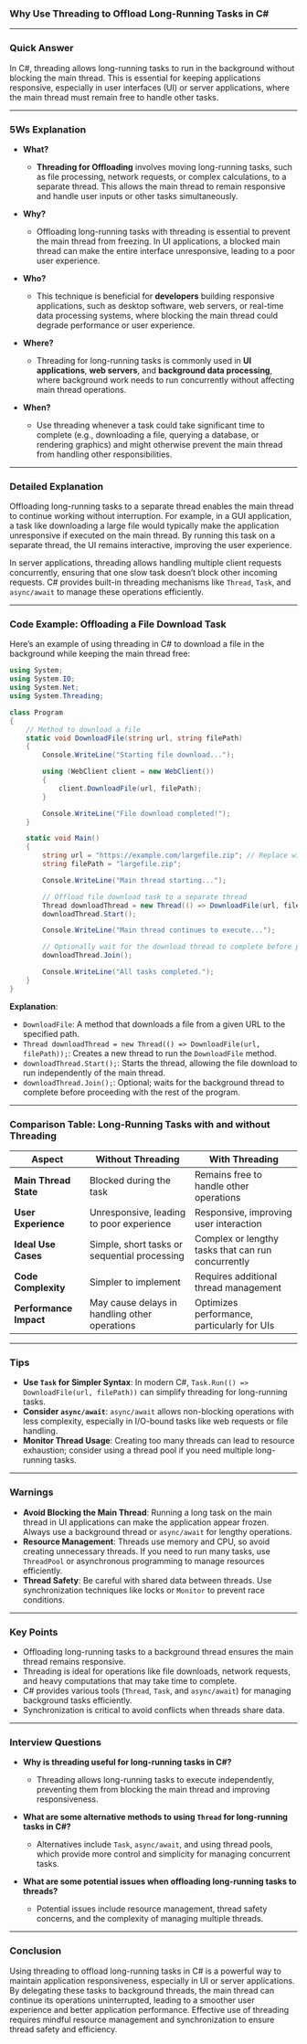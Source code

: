 ### Why Use Threading to Offload Long-Running Tasks in C#

---

### Quick Answer
In C#, threading allows long-running tasks to run in the background without blocking the main thread. This is essential for keeping applications responsive, especially in user interfaces (UI) or server applications, where the main thread must remain free to handle other tasks.

---

### 5Ws Explanation

- **What?**
  - **Threading for Offloading** involves moving long-running tasks, such as file processing, network requests, or complex calculations, to a separate thread. This allows the main thread to remain responsive and handle user inputs or other tasks simultaneously.

- **Why?**
  - Offloading long-running tasks with threading is essential to prevent the main thread from freezing. In UI applications, a blocked main thread can make the entire interface unresponsive, leading to a poor user experience.

- **Who?**
  - This technique is beneficial for **developers** building responsive applications, such as desktop software, web servers, or real-time data processing systems, where blocking the main thread could degrade performance or user experience.

- **Where?**
  - Threading for long-running tasks is commonly used in **UI applications**, **web servers**, and **background data processing**, where background work needs to run concurrently without affecting main thread operations.

- **When?**
  - Use threading whenever a task could take significant time to complete (e.g., downloading a file, querying a database, or rendering graphics) and might otherwise prevent the main thread from handling other responsibilities.

---

### Detailed Explanation

Offloading long-running tasks to a separate thread enables the main thread to continue working without interruption. For example, in a GUI application, a task like downloading a large file would typically make the application unresponsive if executed on the main thread. By running this task on a separate thread, the UI remains interactive, improving the user experience.

In server applications, threading allows handling multiple client requests concurrently, ensuring that one slow task doesn’t block other incoming requests. C# provides built-in threading mechanisms like `Thread`, `Task`, and `async/await` to manage these operations efficiently.

---

### Code Example: Offloading a File Download Task

Here’s an example of using threading in C# to download a file in the background while keeping the main thread free:

```csharp
using System;
using System.IO;
using System.Net;
using System.Threading;

class Program
{
    // Method to download a file
    static void DownloadFile(string url, string filePath)
    {
        Console.WriteLine("Starting file download...");

        using (WebClient client = new WebClient())
        {
            client.DownloadFile(url, filePath);
        }

        Console.WriteLine("File download completed!");
    }

    static void Main()
    {
        string url = "https://example.com/largefile.zip"; // Replace with a real file URL
        string filePath = "largefile.zip";

        Console.WriteLine("Main thread starting...");

        // Offload file download task to a separate thread
        Thread downloadThread = new Thread(() => DownloadFile(url, filePath));
        downloadThread.Start();

        Console.WriteLine("Main thread continues to execute...");

        // Optionally wait for the download thread to complete before proceeding
        downloadThread.Join();

        Console.WriteLine("All tasks completed.");
    }
}
```

**Explanation**:
- `DownloadFile`: A method that downloads a file from a given URL to the specified path.
- `Thread downloadThread = new Thread(() => DownloadFile(url, filePath));`: Creates a new thread to run the `DownloadFile` method.
- `downloadThread.Start();`: Starts the thread, allowing the file download to run independently of the main thread.
- `downloadThread.Join();`: Optional; waits for the background thread to complete before proceeding with the rest of the program.

---

### Comparison Table: Long-Running Tasks with and without Threading

| **Aspect**            | **Without Threading**                             | **With Threading**                            |
|-----------------------|---------------------------------------------------|-----------------------------------------------|
| **Main Thread State** | Blocked during the task                           | Remains free to handle other operations       |
| **User Experience**   | Unresponsive, leading to poor experience          | Responsive, improving user interaction        |
| **Ideal Use Cases**   | Simple, short tasks or sequential processing      | Complex or lengthy tasks that can run concurrently |
| **Code Complexity**   | Simpler to implement                              | Requires additional thread management         |
| **Performance Impact**| May cause delays in handling other operations     | Optimizes performance, particularly for UIs   |

---

### Tips

- **Use `Task` for Simpler Syntax**: In modern C#, `Task.Run(() => DownloadFile(url, filePath))` can simplify threading for long-running tasks.
- **Consider `async/await`**: `async/await` allows non-blocking operations with less complexity, especially in I/O-bound tasks like web requests or file handling.
- **Monitor Thread Usage**: Creating too many threads can lead to resource exhaustion; consider using a thread pool if you need multiple long-running tasks.

---

### Warnings

- **Avoid Blocking the Main Thread**: Running a long task on the main thread in UI applications can make the application appear frozen. Always use a background thread or `async/await` for lengthy operations.
- **Resource Management**: Threads use memory and CPU, so avoid creating unnecessary threads. If you need to run many tasks, use `ThreadPool` or asynchronous programming to manage resources efficiently.
- **Thread Safety**: Be careful with shared data between threads. Use synchronization techniques like locks or `Monitor` to prevent race conditions.

---

### Key Points

- Offloading long-running tasks to a background thread ensures the main thread remains responsive.
- Threading is ideal for operations like file downloads, network requests, and heavy computations that may take time to complete.
- C# provides various tools (`Thread`, `Task`, and `async/await`) for managing background tasks efficiently.
- Synchronization is critical to avoid conflicts when threads share data.

---

### Interview Questions

- **Why is threading useful for long-running tasks in C#?**
  - Threading allows long-running tasks to execute independently, preventing them from blocking the main thread and improving responsiveness.

- **What are some alternative methods to using `Thread` for long-running tasks in C#?**
  - Alternatives include `Task`, `async/await`, and using thread pools, which provide more control and simplicity for managing concurrent tasks.

- **What are some potential issues when offloading long-running tasks to threads?**
  - Potential issues include resource management, thread safety concerns, and the complexity of managing multiple threads.

---

### Conclusion

Using threading to offload long-running tasks in C# is a powerful way to maintain application responsiveness, especially in UI or server applications. By delegating these tasks to background threads, the main thread can continue its operations uninterrupted, leading to a smoother user experience and better application performance. Effective use of threading requires mindful resource management and synchronization to ensure thread safety and efficiency.
